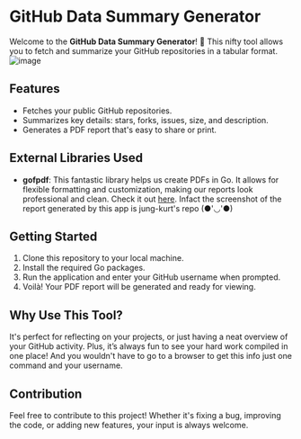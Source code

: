 # GitHub Data Summary Generator

Welcome to the **GitHub Data Summary Generator**! 🎉 This nifty tool allows you to fetch and summarize your GitHub repositories in a tabular format. 
![image](https://github.com/user-attachments/assets/f0693797-0b20-48e5-a9da-73ee290c08b1)



## Features

- Fetches your public GitHub repositories.
- Summarizes key details: stars, forks, issues, size, and description.
- Generates a PDF report that's easy to share or print.

## External Libraries Used

- **gofpdf**: This fantastic library helps us create PDFs in Go. It allows for flexible formatting and customization, making our reports look professional and clean. Check it out [here](https://github.com/jung-kurt/gofpdf). Infact the screenshot of the report generated by this app is jung-kurt's repo (●'◡'●)

## Getting Started

1. Clone this repository to your local machine.
2. Install the required Go packages.
3. Run the application and enter your GitHub username when prompted.
4. Voilà! Your PDF report will be generated and ready for viewing.

## Why Use This Tool?

It's perfect for reflecting on your projects, or just having a neat overview of your GitHub activity. Plus, it’s always fun to see your hard work compiled in one place! And you wouldn't have to go to a browser to get this info just one command and your username.

## Contribution

Feel free to contribute to this project! Whether it's fixing a bug, improving the code, or adding new features, your input is always welcome.


